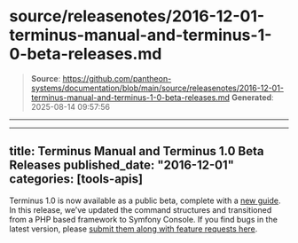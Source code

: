 # source/releasenotes/2016-12-01-terminus-manual-and-terminus-1-0-beta-releases.md

> **Source**: https://github.com/pantheon-systems/documentation/blob/main/source/releasenotes/2016-12-01-terminus-manual-and-terminus-1-0-beta-releases.md
> **Generated**: 2025-08-14 09:57:56

---

---
title: Terminus Manual and Terminus 1.0 Beta Releases
published_date: "2016-12-01"
categories: [tools-apis]
---
Terminus 1.0 is now available as a public beta, complete with a [new guide](/terminus). In this release, we’ve updated the command structures and transitioned from a PHP based framework to Symfony Console. If you find bugs in the latest version, please [submit them along with feature requests here](https://github.com/pantheon-systems/terminus/issues/new?mkt_tok=eyJpIjoiTjJRMk1qRmpNbU5tWm1NMyIsInQiOiJMdzVaRGFCbXY5bEJHa2h4NE5FNlFiejBGdkxNZTFxUGphMUwxWXVocitoRTJoZUlDQVhlUnNaUDlWTjh1ZU5waU1tT3R2OHYzVGk3K2c4SnFzWWJBVm9KdUNSbzNXMFVwR1BIbGt2OUFoUTR1UkN5Q21rc0dUSEh5amo5WHlGaiJ9).
